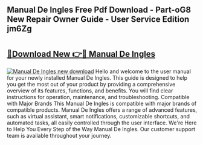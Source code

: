 ## Manual De Ingles Free Pdf Download - Part-oG8 New Repair Owner Guide - User Service Edition jm6Zg

# <h2><a href="http://cf24503.oget.top/?id=Manual+De+Ingles">🔗Download New 👉🔴 Manual De Ingles</a></h2>

[![Manual De Ingles new download](https://i.imgur.com/5g1atiW.png)](http://cf24503.oget.top/?id=Manual+De+Ingles)
Hello and welcome to the user manual for your newly installed Manual De Ingles. This guide is designed to help you get the most out of your product by providing a comprehensive overview of its features, functions, and benefits. You will find clear instructions for operation, maintenance, and troubleshooting. Compatible with Major Brands This Manual De Ingles is compatible with major brands of compatible products. Manual De Ingles offers a range of advanced features, such as virtual assistant, smart notifications, customizable shortcuts, and automated tasks, all easily controlled through the user interface. We're Here to Help You Every Step of the Way Manual De Ingles. Our customer support team is available throughout your journey.
